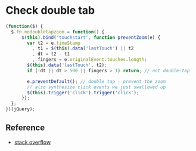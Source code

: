 # Check double tab

```javascript
(function($) {
  $.fn.nodoubletapzoom = function() {
      $(this).bind('touchstart', function preventZoom(e) {
        var t2 = e.timeStamp
          , t1 = $(this).data('lastTouch') || t2
          , dt = t2 - t1
          , fingers = e.originalEvent.touches.length;
        $(this).data('lastTouch', t2);
        if (!dt || dt > 500 || fingers > 1) return; // not double-tap

        e.preventDefault(); // double tap - prevent the zoom
        // also synthesize click events we just swallowed up
        $(this).trigger('click').trigger('click');
      });
  };
})(jQuery);
```

## Reference

* [stack overflow](http://stackoverflow.com/questions/10614481/disable-double-tap-zoom-option-in-browser-on-touch-devices)
